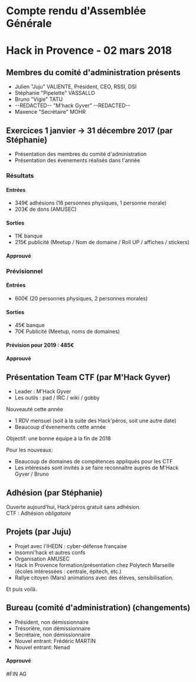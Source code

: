 # Compte rendu d'Assemblée Générale
# Hack in Provence - 02 mars 2018

## Membres du comité d'administration présents
- Julien "Juju" VALIENTE, Président, CEO, RSSI, DSI
- Stéphanie "Pipelette" VASSALLO
- Bruno "Vigie" TATU
- --REDACTED-- "M'hack Gyver" --REDACTED--
- Maxence "Secrétaire" MOHR


## Exercices 1 janvier -> 31 décembre 2017 (par Stéphanie)
- Présentation des membres du comité d'administration
- Présentation des évenements réalisés dans l'année


### Résultats
#### Entrées

- 349€ adhésions (16 personnes physiques, 1 personne morale)
- 203€ de dons (AMUSEC)

#### Sorties

- 11€ banque
- 215€ publicité (Meetup / Nom de domaine / Roll UP / affiches / stickers)

#### Approuvé

### Prévisionnel

#### Entrées

- 600€ (20 personnes physiques, 2 personnes morales)

#### Sorties
- 45€ banque
- 70€ Publicité (Meetup, noms de domaines)

#### Prévision pour 2019 : 485€  
#### Approuvé



## Présentation Team CTF (par M'Hack Gyver)

- Leader : M'Hack Gyver
- Les outils : pad / IRC / wiki / gobby

Nouveauté cette année

- 1 RDV mensuel (soit à la suite des Hack'péros, soit une autre date)
- Beaucoup d'évenements cette année

Objectif: une bonne équipe à la fin de 2018


Pour les nouveaux:

- Beaucoup de domaines de compétences appliqués pour les CTF
- Les intéressés sont invités à se faire reconnaître auprès de M'Hack Gyver / Bruno


## Adhésion (par Stéphanie)
Ouverte aujourd'hui, Hack'péros gratuit sans adhésion.  
CTF : Adhésion *obligatoire*


## Projets (par Juju)

- Projet avec l'IHEDN : cyber-défense française
- Insomni'hack et autres confs
- Organisation AMUSEC
- Hack in Provence formation/présentation chez Polytech Marseille (écoles intéressées : centrale, épitech, etc.)
- Rallye citoyen (Mars) animations avec des élèves, sensibilisation.

Et puis voilà.


## Bureau (comité d'administration) (changements)
- Président, non démissionnaire
- Trésorière, non démissionnaire
- Secrétaire, non démissionnaire
- Nouvel entrant: Frédéric MARTIN
- Nouvel entrant: Nenad

#### Approuvé

#FIN AG



